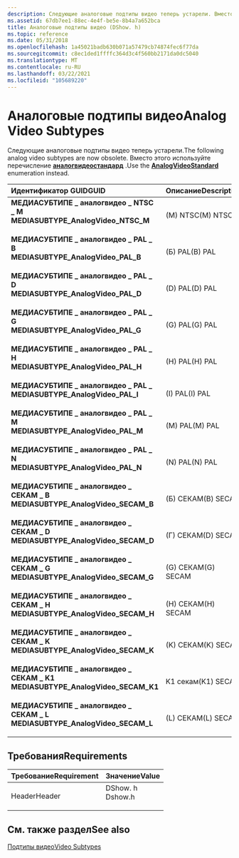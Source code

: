 ```yaml
---
description: Следующие аналоговые подтипы видео теперь устарели. Вместо этого используйте перечисление Аналогвидеостандард.
ms.assetid: 67db7ee1-88ec-4e4f-be5e-8b4a7a652bca
title: Аналоговые подтипы видео (DShow. h)
ms.topic: reference
ms.date: 05/31/2018
ms.openlocfilehash: 1a45021badb630b071a57479cb74874fec6f77da
ms.sourcegitcommit: c8ec1ded1ffffc364d3c4f560bb2171da0dc5040
ms.translationtype: MT
ms.contentlocale: ru-RU
ms.lasthandoff: 03/22/2021
ms.locfileid: "105689220"
---
```

# <a name="analog-video-subtypes"></a><span data-ttu-id="ac092-104">Аналоговые подтипы видео</span><span class="sxs-lookup"><span data-stu-id="ac092-104">Analog Video Subtypes</span></span>

<span data-ttu-id="ac092-105">Следующие аналоговые подтипы видео теперь устарели.</span><span class="sxs-lookup"><span data-stu-id="ac092-105">The following analog video subtypes are now obsolete.</span></span> <span data-ttu-id="ac092-106">Вместо этого используйте перечисление [**аналогвидеостандард**](/windows/win32/api/strmif/ne-strmif-analogvideostandard) .</span><span class="sxs-lookup"><span data-stu-id="ac092-106">Use the [**AnalogVideoStandard**](/windows/win32/api/strmif/ne-strmif-analogvideostandard) enumeration instead.</span></span>



| <span data-ttu-id="ac092-107">Идентификатор GUID</span><span class="sxs-lookup"><span data-stu-id="ac092-107">GUID</span></span>                                                                                                                                                                                                                                                                            | <span data-ttu-id="ac092-108">Описание</span><span class="sxs-lookup"><span data-stu-id="ac092-108">Description</span></span>           |
|:--------------------------------------------------------------------------------------------------------------------------------------------------------------------------------------------------------------------------------------------------------------------------------|:----------------------|
| <span id="MEDIASUBTYPE_AnalogVideo_NTSC_M"></span><span id="mediasubtype_analogvideo_ntsc_m"></span><span id="MEDIASUBTYPE_ANALOGVIDEO_NTSC_M"></span><dl> <span data-ttu-id="ac092-109"><dt>**МЕДИАСУБТИПЕ \_ аналогвидео \_ NTSC \_ M**</dt></span><span class="sxs-lookup"><span data-stu-id="ac092-109"><dt>**MEDIASUBTYPE\_AnalogVideo\_NTSC\_M**</dt></span></span> </dl>         | <span data-ttu-id="ac092-110">(M) NTSC</span><span class="sxs-lookup"><span data-stu-id="ac092-110">(M) NTSC</span></span><br/>   |
| <span id="MEDIASUBTYPE_AnalogVideo_PAL_B"></span><span id="mediasubtype_analogvideo_pal_b"></span><span id="MEDIASUBTYPE_ANALOGVIDEO_PAL_B"></span><dl> <span data-ttu-id="ac092-111"><dt>**МЕДИАСУБТИПЕ \_ аналогвидео \_ PAL \_ B**</dt></span><span class="sxs-lookup"><span data-stu-id="ac092-111"><dt>**MEDIASUBTYPE\_AnalogVideo\_PAL\_B**</dt></span></span> </dl>             | <span data-ttu-id="ac092-112">(Б) PAL</span><span class="sxs-lookup"><span data-stu-id="ac092-112">(B) PAL</span></span><br/>    |
| <span id="MEDIASUBTYPE_AnalogVideo_PAL_D"></span><span id="mediasubtype_analogvideo_pal_d"></span><span id="MEDIASUBTYPE_ANALOGVIDEO_PAL_D"></span><dl> <span data-ttu-id="ac092-113"><dt>**МЕДИАСУБТИПЕ \_ аналогвидео \_ PAL \_ D**</dt></span><span class="sxs-lookup"><span data-stu-id="ac092-113"><dt>**MEDIASUBTYPE\_AnalogVideo\_PAL\_D**</dt></span></span> </dl>             | <span data-ttu-id="ac092-114">(D) PAL</span><span class="sxs-lookup"><span data-stu-id="ac092-114">(D) PAL</span></span><br/>    |
| <span id="MEDIASUBTYPE_AnalogVideo_PAL_G"></span><span id="mediasubtype_analogvideo_pal_g"></span><span id="MEDIASUBTYPE_ANALOGVIDEO_PAL_G"></span><dl> <span data-ttu-id="ac092-115"><dt>**МЕДИАСУБТИПЕ \_ аналогвидео \_ PAL \_ G**</dt></span><span class="sxs-lookup"><span data-stu-id="ac092-115"><dt>**MEDIASUBTYPE\_AnalogVideo\_PAL\_G**</dt></span></span> </dl>             | <span data-ttu-id="ac092-116">(G) PAL</span><span class="sxs-lookup"><span data-stu-id="ac092-116">(G) PAL</span></span><br/>    |
| <span id="MEDIASUBTYPE_AnalogVideo_PAL_H"></span><span id="mediasubtype_analogvideo_pal_h"></span><span id="MEDIASUBTYPE_ANALOGVIDEO_PAL_H"></span><dl> <span data-ttu-id="ac092-117"><dt>**МЕДИАСУБТИПЕ \_ аналогвидео \_ PAL \_ H**</dt></span><span class="sxs-lookup"><span data-stu-id="ac092-117"><dt>**MEDIASUBTYPE\_AnalogVideo\_PAL\_H**</dt></span></span> </dl>             | <span data-ttu-id="ac092-118">(H) PAL</span><span class="sxs-lookup"><span data-stu-id="ac092-118">(H) PAL</span></span><br/>    |
| <span id="MEDIASUBTYPE_AnalogVideo_PAL_I"></span><span id="mediasubtype_analogvideo_pal_i"></span><span id="MEDIASUBTYPE_ANALOGVIDEO_PAL_I"></span><dl> <span data-ttu-id="ac092-119"><dt>**МЕДИАСУБТИПЕ \_ аналогвидео \_ PAL \_**</dt></span><span class="sxs-lookup"><span data-stu-id="ac092-119"><dt>**MEDIASUBTYPE\_AnalogVideo\_PAL\_I**</dt></span></span> </dl>             | <span data-ttu-id="ac092-120">(I) PAL</span><span class="sxs-lookup"><span data-stu-id="ac092-120">(I) PAL</span></span><br/>    |
| <span id="MEDIASUBTYPE_AnalogVideo_PAL_M"></span><span id="mediasubtype_analogvideo_pal_m"></span><span id="MEDIASUBTYPE_ANALOGVIDEO_PAL_M"></span><dl> <span data-ttu-id="ac092-121"><dt>**МЕДИАСУБТИПЕ \_ аналогвидео \_ PAL \_ M**</dt></span><span class="sxs-lookup"><span data-stu-id="ac092-121"><dt>**MEDIASUBTYPE\_AnalogVideo\_PAL\_M**</dt></span></span> </dl>             | <span data-ttu-id="ac092-122">(M) PAL</span><span class="sxs-lookup"><span data-stu-id="ac092-122">(M) PAL</span></span><br/>    |
| <span id="MEDIASUBTYPE_AnalogVideo_PAL_N"></span><span id="mediasubtype_analogvideo_pal_n"></span><span id="MEDIASUBTYPE_ANALOGVIDEO_PAL_N"></span><dl> <span data-ttu-id="ac092-123"><dt>**МЕДИАСУБТИПЕ \_ аналогвидео \_ PAL \_ N**</dt></span><span class="sxs-lookup"><span data-stu-id="ac092-123"><dt>**MEDIASUBTYPE\_AnalogVideo\_PAL\_N**</dt></span></span> </dl>             | <span data-ttu-id="ac092-124">(N) PAL</span><span class="sxs-lookup"><span data-stu-id="ac092-124">(N) PAL</span></span><br/>    |
| <span id="MEDIASUBTYPE_AnalogVideo_SECAM_B"></span><span id="mediasubtype_analogvideo_secam_b"></span><span id="MEDIASUBTYPE_ANALOGVIDEO_SECAM_B"></span><dl> <span data-ttu-id="ac092-125"><dt>**МЕДИАСУБТИПЕ \_ аналогвидео \_ СЕКАМ \_ B**</dt></span><span class="sxs-lookup"><span data-stu-id="ac092-125"><dt>**MEDIASUBTYPE\_AnalogVideo\_SECAM\_B**</dt></span></span> </dl>     | <span data-ttu-id="ac092-126">(Б) СЕКАМ</span><span class="sxs-lookup"><span data-stu-id="ac092-126">(B) SECAM</span></span><br/>  |
| <span id="MEDIASUBTYPE_AnalogVideo_SECAM_D"></span><span id="mediasubtype_analogvideo_secam_d"></span><span id="MEDIASUBTYPE_ANALOGVIDEO_SECAM_D"></span><dl> <span data-ttu-id="ac092-127"><dt>**МЕДИАСУБТИПЕ \_ аналогвидео \_ СЕКАМ \_ D**</dt></span><span class="sxs-lookup"><span data-stu-id="ac092-127"><dt>**MEDIASUBTYPE\_AnalogVideo\_SECAM\_D**</dt></span></span> </dl>     | <span data-ttu-id="ac092-128">(Г) СЕКАМ</span><span class="sxs-lookup"><span data-stu-id="ac092-128">(D) SECAM</span></span><br/>  |
| <span id="MEDIASUBTYPE_AnalogVideo_SECAM_G"></span><span id="mediasubtype_analogvideo_secam_g"></span><span id="MEDIASUBTYPE_ANALOGVIDEO_SECAM_G"></span><dl> <span data-ttu-id="ac092-129"><dt>**МЕДИАСУБТИПЕ \_ аналогвидео \_ СЕКАМ \_ G**</dt></span><span class="sxs-lookup"><span data-stu-id="ac092-129"><dt>**MEDIASUBTYPE\_AnalogVideo\_SECAM\_G**</dt></span></span> </dl>     | <span data-ttu-id="ac092-130">(G) СЕКАМ</span><span class="sxs-lookup"><span data-stu-id="ac092-130">(G) SECAM</span></span><br/>  |
| <span id="MEDIASUBTYPE_AnalogVideo_SECAM_H"></span><span id="mediasubtype_analogvideo_secam_h"></span><span id="MEDIASUBTYPE_ANALOGVIDEO_SECAM_H"></span><dl> <span data-ttu-id="ac092-131"><dt>**МЕДИАСУБТИПЕ \_ аналогвидео \_ СЕКАМ \_ H**</dt></span><span class="sxs-lookup"><span data-stu-id="ac092-131"><dt>**MEDIASUBTYPE\_AnalogVideo\_SECAM\_H**</dt></span></span> </dl>     | <span data-ttu-id="ac092-132">(H) СЕКАМ</span><span class="sxs-lookup"><span data-stu-id="ac092-132">(H) SECAM</span></span><br/>  |
| <span id="MEDIASUBTYPE_AnalogVideo_SECAM_K"></span><span id="mediasubtype_analogvideo_secam_k"></span><span id="MEDIASUBTYPE_ANALOGVIDEO_SECAM_K"></span><dl> <span data-ttu-id="ac092-133"><dt>**МЕДИАСУБТИПЕ \_ аналогвидео \_ СЕКАМ \_ K**</dt></span><span class="sxs-lookup"><span data-stu-id="ac092-133"><dt>**MEDIASUBTYPE\_AnalogVideo\_SECAM\_K**</dt></span></span> </dl>     | <span data-ttu-id="ac092-134">(K) СЕКАМ</span><span class="sxs-lookup"><span data-stu-id="ac092-134">(K) SECAM</span></span><br/>  |
| <span id="MEDIASUBTYPE_AnalogVideo_SECAM_K1"></span><span id="mediasubtype_analogvideo_secam_k1"></span><span id="MEDIASUBTYPE_ANALOGVIDEO_SECAM_K1"></span><dl> <span data-ttu-id="ac092-135"><dt>**МЕДИАСУБТИПЕ \_ аналогвидео \_ СЕКАМ \_ K1**</dt></span><span class="sxs-lookup"><span data-stu-id="ac092-135"><dt>**MEDIASUBTYPE\_AnalogVideo\_SECAM\_K1**</dt></span></span> </dl> | <span data-ttu-id="ac092-136">K1 секам</span><span class="sxs-lookup"><span data-stu-id="ac092-136">(K1) SECAM</span></span><br/> |
| <span id="MEDIASUBTYPE_AnalogVideo_SECAM_L"></span><span id="mediasubtype_analogvideo_secam_l"></span><span id="MEDIASUBTYPE_ANALOGVIDEO_SECAM_L"></span><dl> <span data-ttu-id="ac092-137"><dt>**МЕДИАСУБТИПЕ \_ аналогвидео \_ СЕКАМ \_ L**</dt></span><span class="sxs-lookup"><span data-stu-id="ac092-137"><dt>**MEDIASUBTYPE\_AnalogVideo\_SECAM\_L**</dt></span></span> </dl>     | <span data-ttu-id="ac092-138">(L) СЕКАМ</span><span class="sxs-lookup"><span data-stu-id="ac092-138">(L) SECAM</span></span><br/>  |



## <a name="requirements"></a><span data-ttu-id="ac092-139">Требования</span><span class="sxs-lookup"><span data-stu-id="ac092-139">Requirements</span></span>



| <span data-ttu-id="ac092-140">Требование</span><span class="sxs-lookup"><span data-stu-id="ac092-140">Requirement</span></span> | <span data-ttu-id="ac092-141">Значение</span><span class="sxs-lookup"><span data-stu-id="ac092-141">Value</span></span> |
|-------------------|------------------------------------------------------------------------------------|
| <span data-ttu-id="ac092-142">Header</span><span class="sxs-lookup"><span data-stu-id="ac092-142">Header</span></span><br/> | <dl> <span data-ttu-id="ac092-143"><dt>DShow. h</dt></span><span class="sxs-lookup"><span data-stu-id="ac092-143"><dt>Dshow.h</dt></span></span> </dl> |



## <a name="see-also"></a><span data-ttu-id="ac092-144">См. также раздел</span><span class="sxs-lookup"><span data-stu-id="ac092-144">See also</span></span>

<dl> <dt>

[<span data-ttu-id="ac092-145">Подтипы видео</span><span class="sxs-lookup"><span data-stu-id="ac092-145">Video Subtypes</span></span>](video-subtypes.md)
</dt> </dl>

 

 




